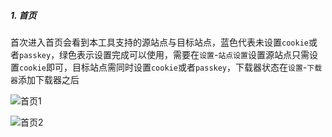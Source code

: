 ##### 1. 首页

首次进入首页会看到本工具支持的源站点与目标站点，蓝色代表未设置`cookie`或者`passkey`，绿色表示设置完成可以使用，需要在`设置`-`站点设置`设置源站点只需设置`cookie`即可，目标站点需同时设置`cookie`或者`passkey`，下载器状态在`设置`-`下载器`添加下载器之后

![首页1](https://img1.pixhost.to/images/8547/638615479_pixpin_2025-09-08_15-44-04.png)

![首页2](https://img1.pixhost.to/images/8547/638615477_pixpin_2025-09-08_15-44-22.png)
